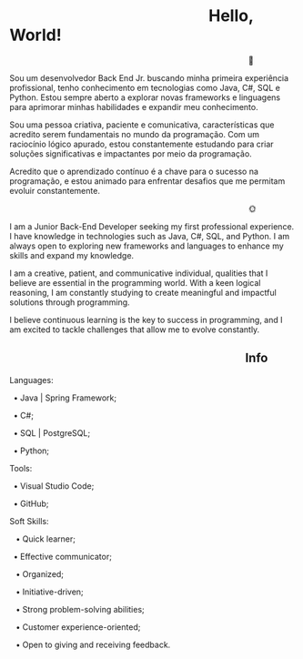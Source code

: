 # &ensp;&ensp;&ensp;&ensp;&ensp;&ensp;&ensp;&ensp;&ensp;&ensp;&ensp;&ensp;&ensp;&ensp;&ensp;&ensp;&ensp;&ensp;&ensp;&ensp;&ensp;&ensp;&ensp;&ensp;&ensp;Hello, World! 

&ensp;&ensp;&ensp;&ensp;&ensp;&ensp;&ensp;&ensp;&ensp;&ensp;&ensp;&ensp;&ensp;&ensp;&ensp;&ensp;&ensp;&ensp;&ensp;&ensp;&ensp;&ensp;&ensp;&ensp;&ensp;&ensp;&ensp;&ensp;&ensp;&ensp;&ensp;&ensp;&ensp;&ensp;&ensp;&ensp;&ensp;&ensp;&ensp;&ensp;&ensp;&ensp;&ensp;&ensp;&ensp;&ensp;&ensp;&ensp;&ensp;&ensp;&ensp;&ensp;&ensp;&ensp;&ensp;&ensp;&ensp;&ensp;&ensp;&ensp;🚀

Sou um desenvolvedor Back End Jr. buscando minha primeira experiência profissional, tenho conhecimento em tecnologias como Java, C#, SQL e Python. Estou sempre aberto a explorar novas frameworks e linguagens para aprimorar minhas habilidades e expandir meu conhecimento.

Sou uma pessoa criativa, paciente e comunicativa, características que acredito serem fundamentais no mundo da programação. Com um raciocínio lógico apurado, estou constantemente estudando para criar soluções significativas e impactantes por meio da programação.

Acredito que o aprendizado contínuo é a chave para o sucesso na programação, e estou animado para enfrentar desafios que me permitam evoluir constantemente.

&ensp;&ensp;&ensp;&ensp;&ensp;&ensp;&ensp;&ensp;&ensp;&ensp;&ensp;&ensp;&ensp;&ensp;&ensp;&ensp;&ensp;&ensp;&ensp;&ensp;&ensp;&ensp;&ensp;&ensp;&ensp;&ensp;&ensp;&ensp;&ensp;&ensp;&ensp;&ensp;&ensp;&ensp;&ensp;&ensp;&ensp;&ensp;&ensp;&ensp;&ensp;&ensp;&ensp;&ensp;&ensp;&ensp;&ensp;&ensp;&ensp;&ensp;&ensp;&ensp;&ensp;&ensp;&ensp;&ensp;&ensp;&ensp;&ensp;&ensp;🌞

I am a Junior Back-End Developer seeking my first professional experience. I have knowledge in technologies such as Java, C#, SQL, and Python. I am always open to exploring new frameworks and languages to enhance my skills and expand my knowledge.

I am a creative, patient, and communicative individual, qualities that I believe are essential in the programming world. With a keen logical reasoning, I am constantly studying to create meaningful and impactful solutions through programming.

I believe continuous learning is the key to success in programming, and I am excited to tackle challenges that allow me to evolve constantly.



## &ensp;&ensp;&ensp;&ensp;&ensp;&ensp;&ensp;&ensp;&ensp;&ensp;&ensp;&ensp;&ensp;&ensp;&ensp;&ensp;&ensp;&ensp;&ensp;&ensp;&ensp;&ensp;&ensp;&ensp;&ensp;&ensp;&ensp;&ensp;&ensp;&ensp;&ensp;&ensp;&ensp;&ensp;&ensp;&ensp;&ensp;&ensp;&ensp;&nbsp;Info

Languages:

  &ensp;• Java | Spring Framework;

  &ensp;• C#;

  &ensp;• SQL | PostgreSQL;

  &ensp;• Python;



Tools:

  &ensp;• Visual Studio Code;

  &ensp;• GitHub;

Soft Skills:

 &ensp; • Quick learner;

 &ensp;• Effective communicator;

 &ensp; • Organized;

 &ensp; • Initiative-driven;

 &ensp; • Strong problem-solving abilities;

 &ensp; • Customer experience-oriented;

 &ensp; • Open to giving and receiving feedback.
